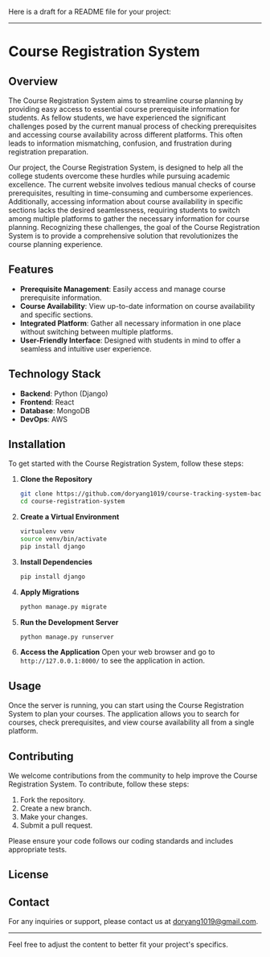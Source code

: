 Here is a draft for a README file for your project:

---

# Course Registration System

## Overview

The Course Registration System aims to streamline course planning by providing easy access to essential course prerequisite information for students. As fellow students, we have experienced the significant challenges posed by the current manual process of checking prerequisites and accessing course availability across different platforms. This often leads to information mismatching, confusion, and frustration during registration preparation.

Our project, the Course Registration System, is designed to help all the college students overcome these hurdles while pursuing academic excellence. The current website involves tedious manual checks of course prerequisites, resulting in time-consuming and cumbersome experiences. Additionally, accessing information about course availability in specific sections lacks the desired seamlessness, requiring students to switch among multiple platforms to gather the necessary information for course planning. Recognizing these challenges, the goal of the Course Registration System is to provide a comprehensive solution that revolutionizes the course planning experience.

## Features

- **Prerequisite Management**: Easily access and manage course prerequisite information.
- **Course Availability**: View up-to-date information on course availability and specific sections.
- **Integrated Platform**: Gather all necessary information in one place without switching between multiple platforms.
- **User-Friendly Interface**: Designed with students in mind to offer a seamless and intuitive user experience.

## Technology Stack

- **Backend**: Python (Django)
- **Frontend**: React
- **Database**: MongoDB
- **DevOps**: AWS

## Installation

To get started with the Course Registration System, follow these steps:

1. **Clone the Repository**
   ```bash
   git clone https://github.com/doryang1019/course-tracking-system-backend.git
   cd course-registration-system
   ```

2. **Create a Virtual Environment**
   ```bash
   virtualenv venv
   source venv/bin/activate
   pip install django
   
   ```

3. **Install Dependencies**
   ```bash
   pip install django
   ```

4. **Apply Migrations**
   ```bash
   python manage.py migrate
   ```

5. **Run the Development Server**
   ```bash
   python manage.py runserver
   ```

6. **Access the Application**
   Open your web browser and go to `http://127.0.0.1:8000/` to see the application in action.

## Usage

Once the server is running, you can start using the Course Registration System to plan your courses. The application allows you to search for courses, check prerequisites, and view course availability all from a single platform.

## Contributing

We welcome contributions from the community to help improve the Course Registration System. To contribute, follow these steps:

1. Fork the repository.
2. Create a new branch.
3. Make your changes.
4. Submit a pull request.

Please ensure your code follows our coding standards and includes appropriate tests.

## License



## Contact

For any inquiries or support, please contact us at doryang1019@gmail.com.

---

Feel free to adjust the content to better fit your project's specifics.
